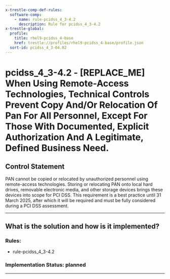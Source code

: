 ```yaml
---
x-trestle-comp-def-rules:
  software-comp:
    - name: rule-pcidss_4_3-4.2
      description: Rule for pcidss_4_3-4.2
x-trestle-global:
  profile:
    title: rhel9-pcidss_4-base
    href: trestle://profiles/rhel9-pcidss_4-base/profile.json
  sort-id: pcidss_4_3-04.02
---
```


# pcidss_4_3-4.2 - \[REPLACE_ME\] When Using Remote-Access Technologies, Technical Controls Prevent Copy And/Or Relocation Of Pan For All Personnel, Except For Those With Documented, Explicit Authorization And A Legitimate, Defined Business Need.

## Control Statement

PAN cannot be copied or relocated by unauthorized personnel using remote-access
technologies. Storing or relocating PAN onto local hard drives, removable electronic
media, and other storage devices brings these devices into scope for PCI DSS.
This requirement is a best practice until 31 March 2025, after which it will be required
and must be fully considered during a PCI DSS assessment.

______________________________________________________________________

## What is the solution and how is it implemented?

<!-- For implementation status enter one of: implemented, partial, planned, alternative, not-applicable -->

<!-- Note that the list of rules under ### Rules: is read-only and changes will not be captured after assembly to JSON -->

<!-- Add control implementation description here for control: pcidss_4_3-4.2 -->

### Rules:

  - rule-pcidss_4_3-4.2

### Implementation Status: planned

______________________________________________________________________
